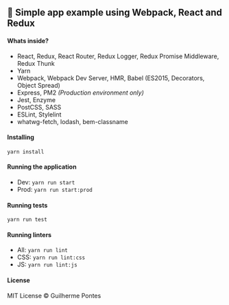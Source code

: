 ## 🦄 Simple app example  using Webpack, React and Redux

#### Whats inside?
- React, Redux, React Router, Redux Logger, Redux Promise Middleware, Redux Thunk
- Yarn
- Webpack, Webpack Dev Server, HMR, Babel (ES2015, Decorators, Object Spread)
- Express, PM2 *(Production environment only)*
- Jest, Enzyme
- PostCSS, SASS
- ESLint, Stylelint
- whatwg-fetch, lodash, bem-classname

#### Installing
`yarn install`

#### Running the application
- Dev: `yarn run start`
- Prod: `yarn run start:prod`

#### Running tests
`yarn run test`

#### Running linters
- All: `yarn run lint`
- CSS: `yarn run lint:css`
- JS: `yarn run lint:js`

#### License
MIT License © Guilherme Pontes
